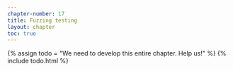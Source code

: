 ```yaml
---
chapter-number: 17
title: Fuzzing testing
layout: chapter
toc: true
---
```


{% assign todo = "We need to develop this entire chapter. Help us!" %}
{% include todo.html %}